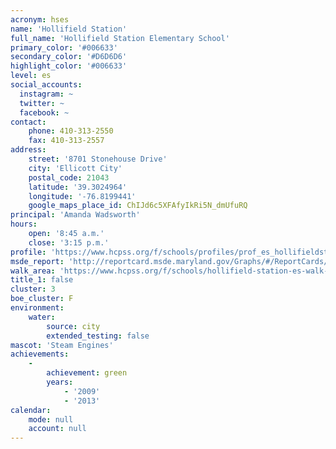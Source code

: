 ```yaml
---
acronym: hses
name: 'Hollifield Station'
full_name: 'Hollifield Station Elementary School'
primary_color: '#006633'
secondary_color: '#D6D6D6'
highlight_color: '#006633'
level: es
social_accounts:
  instagram: ~
  twitter: ~
  facebook: ~
contact:
    phone: 410-313-2550
    fax: 410-313-2557
address:
    street: '8701 Stonehouse Drive'
    city: 'Ellicott City'
    postal_code: 21043
    latitude: '39.3024964'
    longitude: '-76.8199441'
    google_maps_place_id: ChIJd6c5XFAfyIkRi5N_dmUfuRQ
principal: 'Amanda Wadsworth'
hours:
    open: '8:45 a.m.'
    close: '3:15 p.m.'
profile: 'https://www.hcpss.org/f/schools/profiles/prof_es_hollifieldstation.pdf'
msde_report: 'http://reportcard.msde.maryland.gov/Graphs/#/ReportCards/ReportCardSchool/1//1/13/0217/'
walk_area: 'https://www.hcpss.org/f/schools/hollifield-station-es-walk-area.pdf'
title_1: false
cluster: 3
boe_cluster: F
environment:
    water:
        source: city
        extended_testing: false
mascot: 'Steam Engines'
achievements:
    -
        achievement: green
        years:
            - '2009'
            - '2013'
calendar:
    mode: null
    account: null
---
```

